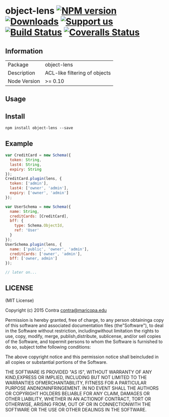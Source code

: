 # object-lens [![NPM version][npm-image]][npm-url] [![Downloads][downloads-image]][npm-url] [![Support us][gittip-image]][gittip-url] [![Build Status][travis-image]][travis-url] [![Coveralls Status][coveralls-image]][coveralls-url]
## Information
<table><tr><td>Package</td><td>object-lens</td></tr><tr><td>Description</td><td>ACL-like filtering of objects</td></tr><tr><td>Node Version</td><td>>= 0.10</td></tr></table>  

## Usage
## Install

```
npm install object-lens --save
```

## Example

```js
var CreditCard = new Schema({
  token: String,
  last4: String,
  expiry: String
});
CreditCard.plugin(lens, {
  token: ['admin'],
  last4: ['owner', 'admin'],
  expiry: ['owner', 'admin']
});

var UserSchema = new Schema({
  name: String,
  creditCards: [CreditCard],
  bff: {
    type: Schema.ObjectId,
    ref: 'User'
  }
});
UserSchema.plugin(lens, {
  name: ['public', 'owner', 'admin'],
  creditCards: ['owner', 'admin'],
  bff: ['owner, admin']
});

// later on...
```

## LICENSE
(MIT License)

Copyright (c) 2015 Contra [contra@maricopa.edu](mailto:contra@maricopa.edu)

Permission is hereby granted, free of charge, to any person obtaininga copy of this software and associated documentation files (the"Software"), to deal in the Software without restriction, includingwithout limitation the rights to use, copy, modify, merge, publish,distribute, sublicense, and/or sell copies of the Software, and topermit persons to whom the Software is furnished to do so, subject tothe following conditions:

The above copyright notice and this permission notice shall beincluded in all copies or substantial portions of the Software.

THE SOFTWARE IS PROVIDED "AS IS", WITHOUT WARRANTY OF ANY KIND,EXPRESS OR IMPLIED, INCLUDING BUT NOT LIMITED TO THE WARRANTIES OFMERCHANTABILITY, FITNESS FOR A PARTICULAR PURPOSE ANDNONINFRINGEMENT. IN NO EVENT SHALL THE AUTHORS OR COPYRIGHT HOLDERS BELIABLE FOR ANY CLAIM, DAMAGES OR OTHER LIABILITY, WHETHER IN AN ACTIONOF CONTRACT, TORT OR OTHERWISE, ARISING FROM, OUT OF OR IN CONNECTIONWITH THE SOFTWARE OR THE USE OR OTHER DEALINGS IN THE SOFTWARE.

[gittip-url]: https://www.gittip.com/contra/
[gittip-image]: http://img.shields.io/gittip/contra.svg
[downloads-image]: http://img.shields.io/npm/dm/object-lens.svg
[npm-url]: https://npmjs.org/package/object-lens
[npm-image]: http://img.shields.io/npm/v/object-lens.svg
[travis-url]: https://travis-ci.org/contra/object-lens
[travis-image]: https://travis-ci.org/contra/object-lens.png?branch=master
[coveralls-url]: https://coveralls.io/r/contra/object-lens
[coveralls-image]: https://coveralls.io/repos/contra/object-lens/badge.png
[depstat-url]: https://david-dm.org/contra/object-lens
[depstat-image]: https://david-dm.org/contra/object-lens.png
[david-url]: https://david-dm.org/contra/object-lens
[david-image]: https://david-dm.org/contra/object-lens.png?theme=shields.io
